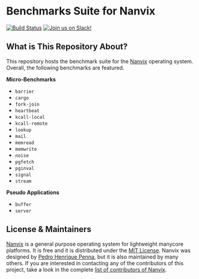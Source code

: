 Benchmarks Suite for Nanvix
============================
[![Build
Status](https://travis-ci.com/nanvix/benchmarks.svg?branch=unstable)](https://travis-ci.com/nanvix/benchmarks)
[![Join us on
Slack!](https://img.shields.io/badge/chat-on%20Slack-e01563.svg)](https://join.slack.com/t/nanvix/shared_invite/zt-4oi19jkm-9VzWnwVWgP5mmYQZHw9LPg)

What is This Repository About?
------------------------------

This repository hosts the benchmark suite for the
[Nanvix](https://github.com/nanvix) operating system. Overall, the
following benchmarks are featured.

**Micro-Benchmarks**

- `barrier`
- `cargo`
- `fork-join`
- `heartbeat`
- `kcall-local`
- `kcall-remote`
- `lookup`
- `mail`
- `memread`
- `memwrite`
- `noise`
- `pgfetch`
- `pginval`
- `signal`
- `stream`

**Pseudo Applications**

- `buffer`
- `server`

License & Maintainers
---------------------

[Nanvix](https://github.com/nanvix) is a general purpose operating
system for lightweight manycore platforms. It is free and it is
distributed under the [MIT
License](https://raw.githubusercontent.com/nanvix/benchmarks/master/LICENSE).
Nanvix was designed by [Pedro Henrique
Penna](mailto:pedrohenriquepenna@gmail.com), but it is also maintained
by many others. If you are interested in contacting any of the
contributors of this project, take a look in the complete [list of
contributors of
Nanvix](https://raw.githubusercontent.com/nanvix/people/master/CREDITS).
